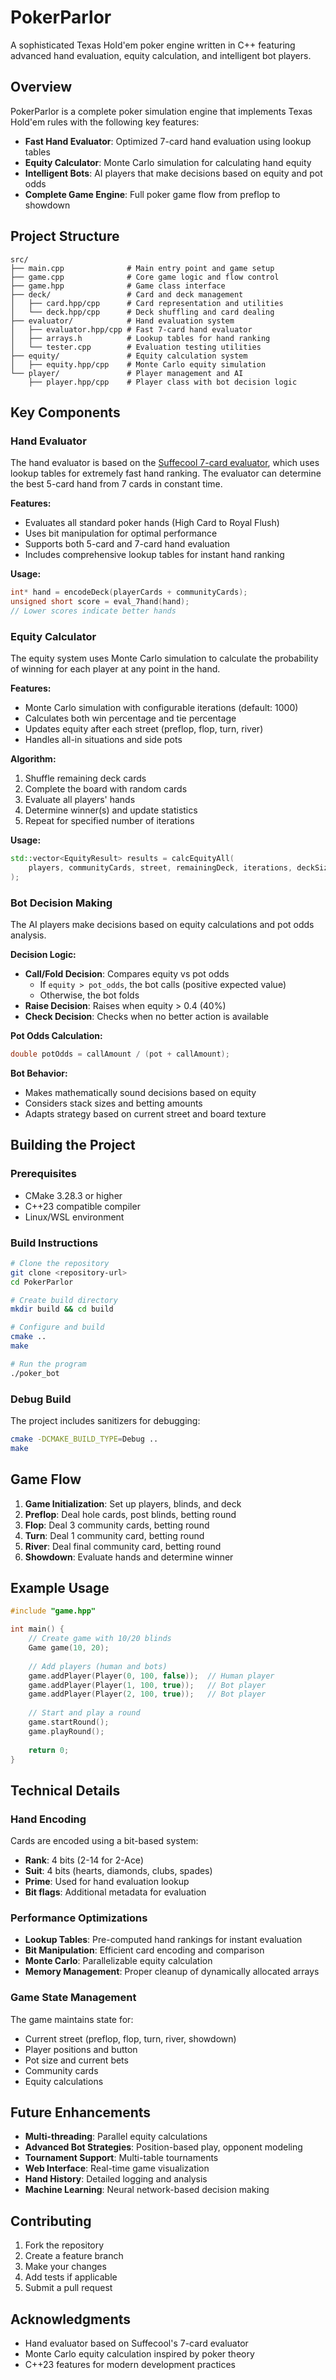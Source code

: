 ﻿# PokerParlor

A sophisticated Texas Hold'em poker engine written in C++ featuring advanced hand evaluation, equity calculation, and intelligent bot players.

## Overview

PokerParlor is a complete poker simulation engine that implements Texas Hold'em rules with the following key features:

- **Fast Hand Evaluator**: Optimized 7-card hand evaluation using lookup tables
- **Equity Calculator**: Monte Carlo simulation for calculating hand equity
- **Intelligent Bots**: AI players that make decisions based on equity and pot odds
- **Complete Game Engine**: Full poker game flow from preflop to showdown

## Project Structure

```
src/
├── main.cpp              # Main entry point and game setup
├── game.cpp              # Core game logic and flow control
├── game.hpp              # Game class interface
├── deck/                 # Card and deck management
│   ├── card.hpp/cpp      # Card representation and utilities
│   └── deck.hpp/cpp      # Deck shuffling and card dealing
├── evaluator/            # Hand evaluation system
│   ├── evaluator.hpp/cpp # Fast 7-card hand evaluator
│   ├── arrays.h          # Lookup tables for hand ranking
│   └── tester.cpp        # Evaluation testing utilities
├── equity/               # Equity calculation system
│   ├── equity.hpp/cpp    # Monte Carlo equity simulation
└── player/               # Player management and AI
    ├── player.hpp/cpp    # Player class with bot decision logic
```

## Key Components

### Hand Evaluator

The hand evaluator is based on the [Suffecool 7-card evaluator](https://github.com/suffeCool/poker), which uses lookup tables for extremely fast hand ranking. The evaluator can determine the best 5-card hand from 7 cards in constant time.

**Features:**
- Evaluates all standard poker hands (High Card to Royal Flush)
- Uses bit manipulation for optimal performance
- Supports both 5-card and 7-card hand evaluation
- Includes comprehensive lookup tables for instant hand ranking

**Usage:**
```cpp
int* hand = encodeDeck(playerCards + communityCards);
unsigned short score = eval_7hand(hand);
// Lower scores indicate better hands
```

### Equity Calculator

The equity system uses Monte Carlo simulation to calculate the probability of winning for each player at any point in the hand.

**Features:**
- Monte Carlo simulation with configurable iterations (default: 1000)
- Calculates both win percentage and tie percentage
- Updates equity after each street (preflop, flop, turn, river)
- Handles all-in situations and side pots

**Algorithm:**
1. Shuffle remaining deck cards
2. Complete the board with random cards
3. Evaluate all players' hands
4. Determine winner(s) and update statistics
5. Repeat for specified number of iterations

**Usage:**
```cpp
std::vector<EquityResult> results = calcEquityAll(
    players, communityCards, street, remainingDeck, iterations, deckSize
);
```

### Bot Decision Making

The AI players make decisions based on equity calculations and pot odds analysis.

**Decision Logic:**
- **Call/Fold Decision**: Compares equity vs pot odds
  - If `equity > pot_odds`, the bot calls (positive expected value)
  - Otherwise, the bot folds
- **Raise Decision**: Raises when equity > 0.4 (40%)
- **Check Decision**: Checks when no better action is available

**Pot Odds Calculation:**
```cpp
double potOdds = callAmount / (pot + callAmount);
```

**Bot Behavior:**
- Makes mathematically sound decisions based on equity
- Considers stack sizes and betting amounts
- Adapts strategy based on current street and board texture

## Building the Project

### Prerequisites
- CMake 3.28.3 or higher
- C++23 compatible compiler
- Linux/WSL environment

### Build Instructions

```bash
# Clone the repository
git clone <repository-url>
cd PokerParlor

# Create build directory
mkdir build && cd build

# Configure and build
cmake ..
make

# Run the program
./poker_bot
```

### Debug Build

The project includes sanitizers for debugging:
```bash
cmake -DCMAKE_BUILD_TYPE=Debug ..
make
```

## Game Flow

1. **Game Initialization**: Set up players, blinds, and deck
2. **Preflop**: Deal hole cards, post blinds, betting round
3. **Flop**: Deal 3 community cards, betting round
4. **Turn**: Deal 1 community card, betting round
5. **River**: Deal final community card, betting round
6. **Showdown**: Evaluate hands and determine winner

## Example Usage

```cpp
#include "game.hpp"

int main() {
    // Create game with 10/20 blinds
    Game game(10, 20);
    
    // Add players (human and bots)
    game.addPlayer(Player(0, 100, false));  // Human player
    game.addPlayer(Player(1, 100, true));   // Bot player
    game.addPlayer(Player(2, 100, true));   // Bot player
    
    // Start and play a round
    game.startRound();
    game.playRound();
    
    return 0;
}
```

## Technical Details

### Hand Encoding

Cards are encoded using a bit-based system:
- **Rank**: 4 bits (2-14 for 2-Ace)
- **Suit**: 4 bits (hearts, diamonds, clubs, spades)
- **Prime**: Used for hand evaluation lookup
- **Bit flags**: Additional metadata for evaluation

### Performance Optimizations

- **Lookup Tables**: Pre-computed hand rankings for instant evaluation
- **Bit Manipulation**: Efficient card encoding and comparison
- **Monte Carlo**: Parallelizable equity calculation
- **Memory Management**: Proper cleanup of dynamically allocated arrays

### Game State Management

The game maintains state for:
- Current street (preflop, flop, turn, river, showdown)
- Player positions and button
- Pot size and current bets
- Community cards
- Equity calculations

## Future Enhancements

- **Multi-threading**: Parallel equity calculations
- **Advanced Bot Strategies**: Position-based play, opponent modeling
- **Tournament Support**: Multi-table tournaments
- **Web Interface**: Real-time game visualization
- **Hand History**: Detailed logging and analysis
- **Machine Learning**: Neural network-based decision making

## Contributing

1. Fork the repository
2. Create a feature branch
3. Make your changes
4. Add tests if applicable
5. Submit a pull request


## Acknowledgments

- Hand evaluator based on Suffecool's 7-card evaluator
- Monte Carlo equity calculation inspired by poker theory
- C++23 features for modern development practices
